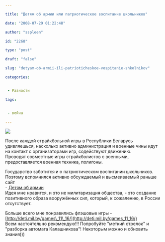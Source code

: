 ```yaml
---

title: "Детям об армии или патриотическое воспитание школьников"

date: "2008-07-29 01:22:48"

author: "sspleen"

id: "2268"

type: "post"

draft: "false"

slug: "detyam-ob-armii-ili-patrioticheskoe-vospitanie-shkolnikov"

categories:


 - Разности

tags:


 - война

---
```

[![](/uploads/2012/05/детям-об-армии.jpg)](/2008/07/detyam-ob-armii-ili-patrioticheskoe-vospitanie-shkolnikov/detyam-ob-armii/)  
  
После каждой страйкбольной игры в Республики Беларусь удивляешься, насколько активно администрация и военные чины идут на контакт с организаторами игр, содействуют движению.  
Проводят совместные игры страйкболистов с военными, предоставляется военная техника, полигоны.  
  
Государство заботится и о патриотическом воспитании школьников.  
Поэтому вспомнился активно обсуждаемый и высмеиваемый раньше сайт  
\- [Детям об армии](http://www.deti.mil.by/)  
Идея мне нравится, и это не милитаризация общества, - это создание позитивного образа вооружённых сил, который, к сожалению, в России отсутствует.  
  
Больше всего мне понравились флэшовые игры -  [http://deti.mil.by/games\_11\_16/](http://deti.mil.by/games_11_16/)  
Всем настоятельно рекомендую!!! Попробуйте "меткий стрелок" и "разборка автомата Калашникова"! Некоторым можно и обновить знания)))